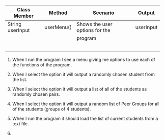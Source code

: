 

| Class Member     | Method     | Scenario                       | Output    |
|------------------|------------|--------------------------------|-----------|
| String userInput | userMenu() | Shows the user options for the | userInput |
|                  |            | program                        |           |
|                  |            |                                |           |
|                  |            |                                |           |
|                  |            |                                |           |
|                  |            |                                |           |
|                  |            |                                |           |


1. When I run the program I see a menu giving me options to use each of the functions of the program.

2. When I select the option it will output a randomly chosen student from the list.

3. When I select the option it will output a list of all of the students as randomly chosen pairs.

4. When I select the option it will output a random list of Peer Groups for all of the students (groups of 4 students).

5. When I run the program it should load the list of current students from a text file.
6. 

